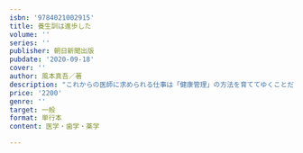 ```yaml
---
isbn: '9784021002915'
title: 養生訓は進歩した
volume: ''
series: ''
publisher: 朝日新聞出版
pubdate: '2020-09-18'
cover: ''
author: 風本真吾／著
description: "これからの医師に求められる仕事は「健康管理」の方法を育ててゆくことだ！健康管理とは、「90歳を超えても、頭脳明晰で、　自分の足でどこにでも行けて、　痛い・痒いがなく、　意欲高く、疲れを知らず、見た目の姿は50歳」を実現することを目標として取り組む諸行為のこと。「体調管理」「寿命管理」「容姿管理」を柱に、予想医学、積極的予防医療、EPA体質、第4栄養素など、健康で長生きできるからだのメカニズムと、日常生活の中で実践できる養生の智慧を満載した、進歩した養生訓。長年にわたり「病気にならずに健康で元気なままで長生きすること」を指導し続け、プライベートドクターシステムを通じて、医療社会に革命的活動を興したDr.風本の渾身の一冊。【目次より】第1章\t健康管理学とは　健康管理って、どうすること？　健康管理に三態あり　寿命管理学は予想医学を土台とする　60歳から、あと30年生き抜ける確率は　死に際の5つのパターン　60歳で身体を振り返り、未来の健康を考える　健康保険で治療できない病気の解決こそ必要第2章\t寿命管理のエッセンス　寿命管理のワイドな視点　くも膜下出血と大動脈瘤破裂　動脈硬化を知る。なぜ、動脈はくびれるのか？　まずは、脳梗塞を予防せよ。積極的予防医療の活用　血糖の真実\t　血圧の真実\t　コレステロールの真実\t　EPAとアラキドン酸の真実　ガンと突然変異細胞と免疫力　食道ガン・胃ガン・大腸ガン　肺炎第3章\t体調管理のエッセンス　だるい・しんどい・疲れやすい　食べたもので下痢をする　口内炎、そして口唇ヘルペス、陰部ヘルペス　免疫力とアレルギー・花粉症　脳を衰えさせない、記憶力を低下させない　成長ホルモンで若返る第4章\t食生活からの健康づくり　体質は何で決まるのか？　EPA体質の作り方　体重管理は健康管理の基本。まずはベスト体重の設定を　食欲の抑制・ダイエットの福音第5章\t医療と戒め　放射線被ばく　薬の副作用\t　侵襲的なことは避ける第6章\t第4栄養素の時代　第4栄養素って何？　サプリメントとどう違う？　第4栄養素の不足。ビタミンB1で語る　グルカン　クロム　診察室での第4栄養素【著者プロフィール】風本真吾（かぜもとしんご）平成元年　慶應義塾大学医学部卒業四谷メディカルクリニック院長平成4年以来、プライベートドクターシステムを運営する中で、マジンドーダイエット医療、プラセンタ医療、成長ホルモン医療、子供の背を伸ばす医療の診療体系を築き上げる平成10年頃から●健康管理の学問化とその学問に基づく実践指導●栄養過剰時代における体重管理指導●夢にあふれる高齢者社会の創造●海外で活躍する日本人の健康支援●全国民の健康、人体、医療に関する知識の向上●医療構造改革の実現を生涯テーマとして活動している著作多数"
price: '2200'
genre: ''
target: 一般
format: 単行本
content: 医学・歯学・薬学

---
```


